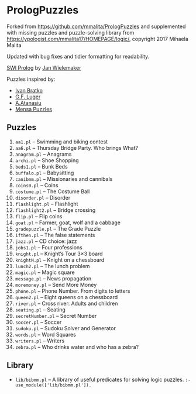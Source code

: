 # PrologPuzzles

Forked from <https://github.com/mmalita/PrologPuzzles> and supplemented with missing puzzles and puzzle-solving library from <https://ypologist.com/mmalita17/HOMEPAGE/logic/>, copyright 2017 Mihaela Malita

Updated with bug fixes and tidier formatting for readability.

[SWI Prolog](http://www.swi-prolog.org/) by [Jan Wielemaker](mailto:jan@swi-prolog.org)

Puzzles inspired by:

- [Ivan Bratko](http://catalogue.pearsoned.co.uk/educator/product/Prolog-Programming-for-Artificial-Intelligence/9780321417466.page)
- [G.F. Luger](http://www.pearsoned.co.uk/HigherEducation/Titlesby/Luger/)
- [A.Atanasiu](http://www.be-logic.ro)
- [Mensa Puzzles](http://www.mensa.org.uk/puzzles)

## Puzzles
1. `aa1.pl` – Swimming and biking contest
1. `aa6.pl` – Thursday Bridge Party. Who brings What?
1. `anagram.pl` – Anagrams
1. `archi.pl` – Shoe Shopping
1. `beds1.pl` –  Bunk Beds
1. `buffalo.pl` – Babysitting
1. `canibmm.pl` – Missionaries and cannibals
1. `coins0.pl` – Coins
1. `costume.pl` – The Costume Ball
1. `disorder.pl` – Disorder
1. `flashlight.pl` – Flashlight
1. `flashlight2.pl` – Bridge crossing
1. `flip.pl` – Flip coins
1. `goat.pl` – Farmer, goat, wolf and a cabbage
1. `gradepuzzle.pl` – The Grade Puzzle
1. `ifthen.pl` – The false statements
1. `jazz.pl` – CD choice: jazz
1. `jobs1.pl` – Four professions
1. `knight.pl` – Knight’s Tour 3×3 board
1. `knightN.pl` – Knight on a chessboard
1. `lunch2.pl` – The lunch problem
1. `magic.pl` – Magic square
1. `message.pl` – News propagation
1. `moremoney.pl` – Send More Money
1. `phone.pl` – Phone Number. From digits to letters
1. `queen2.pl` – Eight queens on a chessboard
1. `river.pl` – Cross river: Adults and children
1. `seating.pl` – Seating
1. `secretNumber.pl` – Secret Number
1. `soccer.pl` – Soccer
1. `sudoku.pl` – Sudoku Solver and Generator
1. `words.pl` – Word Squares
1. `writers.pl` – Writers
1. `zebra.pl` – Who drinks water and who has a zebra?

## Library
- `lib/bibmm.pl` – A library of useful predicates for solving logic puzzles.
`:- use_module(['lib/bibmm.pl']).`
